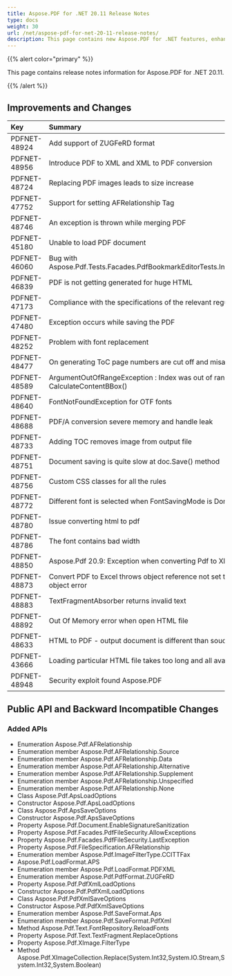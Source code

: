 ```yaml
---
title: Aspose.PDF for .NET 20.11 Release Notes
type: docs
weight: 30
url: /net/aspose-pdf-for-net-20-11-release-notes/
description: This page contains new Aspose.PDF for .NET features, enhancement, and bug fixes in 2020, version 20.11. 
---
```


{{% alert color="primary" %}}

This page contains release notes information for Aspose.PDF for .NET 20.11.

{{% /alert %}}
## **Improvements and Changes**

|**Key**|**Summary**|**Category**|
| :- | :- | :- |
|PDFNET-48924|Add support of ZUGFeRD format|New Feature|
|PDFNET-48956|Introduce PDF to XML and XML to PDF conversion|New Feature|
|PDFNET-48724|Replacing PDF images leads to size increase|Enhancement|
|PDFNET-47752|Support for setting AFRelationship Tag|Enhancement|
|PDFNET-48746|An exception is thrown while merging PDF|Enhancement|
|PDFNET-45180|Unable to load PDF document|Bug|
|PDFNET-46060|Bug with Aspose.Pdf.Tests.Facades.PdfBookmarkEditorTests.InsertLastChildBookmark|Bug|
|PDFNET-46839|PDF is not getting generated for huge HTML|Bug|
|PDFNET-47173|Compliance with the specifications of the relevant regulatory bodies|Bug|
|PDFNET-47480|Exception occurs while saving the PDF|Bug|
|PDFNET-48252|Problem with font replacement|Bug|
|PDFNET-48477|On generating ToC page numbers are cut off and misaligned|Bug|
|PDFNET-48589|ArgumentOutOfRangeException : Index was out of range on CalculateContentBBox()|Bug|
|PDFNET-48640|FontNotFoundException for OTF fonts|Bug|
|PDFNET-48688|PDF/A conversion severe memory and handle leak|Bug|
|PDFNET-48733|Adding TOC removes image from output file|Bug|
|PDFNET-48751|Document saving is quite slow at doc.Save() method|Bug|
|PDFNET-48756|Custom CSS classes for all the rules|Bug|
|PDFNET-48772|Different font is selected when FontSavingMode is DontSave|Bug|
|PDFNET-48780|Issue converting html to pdf|Bug|
|PDFNET-48786|The font contains bad width|Bug|
|PDFNET-48850|Aspose.Pdf 20.9: Exception when converting Pdf to Xlsx|Bug|
|PDFNET-48873|Convert PDF to Excel throws object reference not set to an instance of an object error|Bug|
|PDFNET-48883|TextFragmentAbsorber returns invalid text|Bug|
|PDFNET-48892|Out Of Memory error when open HTML file|Bug|
|PDFNET-48633|HTML to PDF - output document is different than souce HTML|Bug|
|PDFNET-43666|Loading particular HTML file takes too long and all available memory|Bug|
|PDFNET-48948|Security exploit found Aspose.PDF|Bug|

## Public API and Backward Incompatible Changes ##

### Added APIs ###
* Enumeration Aspose.Pdf.AFRelationship
* Enumeration member Aspose.Pdf.AFRelationship.Source
* Enumeration member Aspose.Pdf.AFRelationship.Data
* Enumeration member Aspose.Pdf.AFRelationship.Alternative
* Enumeration member Aspose.Pdf.AFRelationship.Supplement
* Enumeration member Aspose.Pdf.AFRelationship.Unspecified
* Enumeration member Aspose.Pdf.AFRelationship.None
* Class Aspose.Pdf.ApsLoadOptions
* Constructor Aspose.Pdf.ApsLoadOptions
* Class Aspose.Pdf.ApsSaveOptions
* Constructor Aspose.Pdf.ApsSaveOptions
* Property Aspose.Pdf.Document.EnableSignatureSanitization
* Property Aspose.Pdf.Facades.PdfFileSecurity.AllowExceptions
* Property Aspose.Pdf.Facades.PdfFileSecurity.LastException
* Property Aspose.Pdf.FileSpecification.AFRelationship
* Enumeration member Aspose.Pdf.ImageFilterType.CCITTFax
* Aspose.Pdf.LoadFormat.APS
* Enumeration member Aspose.Pdf.LoadFormat.PDFXML
* Enumeration member Aspose.Pdf.PdfFormat.ZUGFeRD
* Property Aspose.Pdf.PdfXmlLoadOptions
* Constructor Aspose.Pdf.PdfXmlLoadOptions
* Class Aspose.Pdf.PdfXmlSaveOptions
* Constructor Aspose.Pdf.PdfXmlSaveOptions
* Enumeration member Aspose.Pdf.SaveFormat.Aps
* Enumeration member Aspose.Pdf.SaveFormat.PdfXml
* Method Aspose.Pdf.Text.FontRepository.ReloadFonts
* Property Aspose.Pdf.Text.TextFragment.ReplaceOptions
* Property Aspose.Pdf.XImage.FilterType
* Method Aspose.Pdf.XImageCollection.Replace(System.Int32,System.IO.Stream,System.Int32,System.Boolean)
